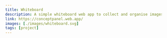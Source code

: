 ```yaml
---
title: Whiteboard
description: A simple whiteboard web app to collect and organise images and text.
link: https://conceptpanel.web.app/
images: [./images/whiteboard.svg]
tags: [project]
---
```

